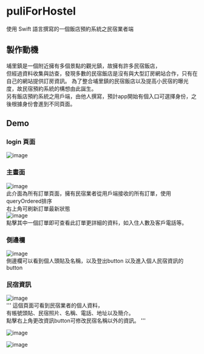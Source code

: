 

# puliForHostel
  使用 Swift 語言撰寫的一個飯店預約系統之民宿業者端
 
 
## 製作動機
  埔里鎮是一個附近擁有多個景點的觀光鎮，故擁有許多民宿飯店，<br>但經過資料收集與訪查，發現多數的民宿飯店是沒有與大型訂房網站合作，只有在自己的網站提供訂房資訊。
  為了整合埔里鎮的民宿飯店以及提高小民宿的曝光度，故民宿預約系統的構想由此誕生。<br>另有飯店預約系統之用戶端，由他人撰寫，預計app開始有個入口可選擇身份，之後根據身份會進到不同頁面。
 
 
## Demo

### **login 頁面**
![image](/pics/login.png "相關controller:loginViewController.swift") <br>

### 主畫面
![image](/pics/%E5%9C%96%E7%89%87%201.png "相關controller:mainOrderViewController.swift") <br>
此介面為所有訂單頁面，擁有民宿業者從用戶端接收的所有訂單，使用queryOrdered排序 <br>
右上角可刷新訂單最新狀態<br>
![image](/pics/%E5%9C%96%E7%89%87%202.png "相關controller:detailTableViewController.swift") <br>
點擊其中一個訂單即可查看此訂單更詳細的資料，如入住人數及客戶電話等。<br>

### 側邊欄
![image](/pics/%E5%9C%96%E7%89%87%203.png "相關controller:sidemenuTableViewController.swift") <br>
側邊欄可以看到個人頭貼及名稱，以及登出button 以及進入個人民宿資訊的button <br>


### 民宿資訊
![image](/pics/%E5%9C%96%E7%89%87%204.png "相關controller:hostelInfoTableViewController") <br>
''' 這個頁面可看到民宿業者的個人資料，<br>
有帳號頭貼、民宿照片、名稱、電話、地址以及簡介。<br>
點擊右上角更改資訊button可修改民宿名稱以外的資訊。 '''<br>

![image](/pics/%E5%9C%96%E7%89%87%205.png "相關controller:changeInfoTableViewController.swift ")

![image](/pics/%E5%9C%96%E7%89%87%206.png "相關controller:changeInfoTableViewController.swift ")

